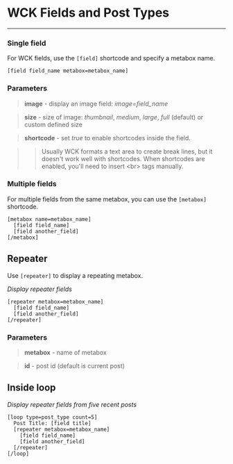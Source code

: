 
# WCK Fields and Post Types

---


### Single field

For WCK fields, use the `[field]` shortcode and specify a metabox name.


~~~
[field field_name metabox=metabox_name]
~~~



### Parameters

> **image** - display an image field: *image=field_name*

> **size** - size of image: *thumbnail*, *medium*, *large*, *full* (default) or custom defined size

> **shortcode** - set *true* to enable shortcodes inside the field.

>> Usually WCK formats a text area to create break lines, but it doesn't work well with shortcodes. When shortcodes are enabled, you'll need to insert &lt;br&gt; tags manually.




### Multiple fields

For multiple fields from the same metabox, you can use the `[metabox]` shortcode.


~~~
[metabox name=metabox_name]
  [field field_name]
  [field another_field]
[/metabox]

~~~

## Repeater



Use `[repeater]` to display a repeating metabox.

*Display repeater fields*

~~~
[repeater metabox=metabox_name]
  [field field_name]
  [field another_field]
[/repeater]
~~~



### Parameters

> **metabox** - name of metabox

> **id** - post id (default is current post)

## Inside loop



*Display repeater fields from five recent posts*

~~~
[loop type=post_type count=5]
  Post Title: [field title]
  [repeater metabox=metabox_name]
    [field field_name]
    [field another_field]
  [/repeater]
[/loop]
~~~

